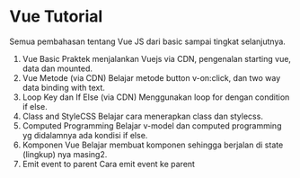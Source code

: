 # Vue Tutorial

Semua pembahasan tentang Vue JS dari basic sampai tingkat selanjutnya.

1.  Vue Basic
    Praktek menjalankan Vuejs via CDN, pengenalan starting vue, data dan mounted.
2.  Vue Metode
    (via CDN) Belajar metode button v-on:click, dan two way data binding with text.
3.  Loop Key dan If Else
    (via CDN) Menggunakan loop for dengan condition if else.
4.  Class and StyleCSS
    Belajar cara menerapkan class dan stylecss.
5.  Computed Programming
    Belajar v-model dan computed programming yg didalamnya ada kondisi if else.
6.  Komponen Vue
    Belajar membuat komponen sehingga berjalan di state (lingkup) nya masing2.
7.  Emit event to parent
    Cara emit event ke parent
